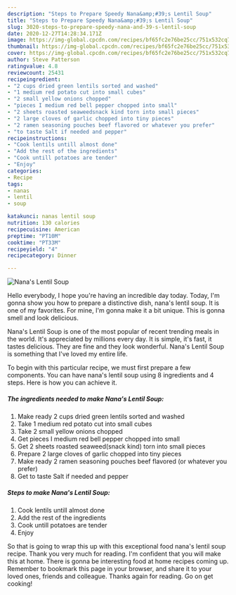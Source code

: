 ```yaml
---
description: "Steps to Prepare Speedy Nana&amp;#39;s Lentil Soup"
title: "Steps to Prepare Speedy Nana&amp;#39;s Lentil Soup"
slug: 3020-steps-to-prepare-speedy-nana-and-39-s-lentil-soup
date: 2020-12-27T14:28:34.171Z
image: https://img-global.cpcdn.com/recipes/bf65fc2e76be25cc/751x532cq70/nanas-lentil-soup-recipe-main-photo.jpg
thumbnail: https://img-global.cpcdn.com/recipes/bf65fc2e76be25cc/751x532cq70/nanas-lentil-soup-recipe-main-photo.jpg
cover: https://img-global.cpcdn.com/recipes/bf65fc2e76be25cc/751x532cq70/nanas-lentil-soup-recipe-main-photo.jpg
author: Steve Patterson
ratingvalue: 4.8
reviewcount: 25431
recipeingredient:
- "2 cups dried green lentils sorted and washed"
- "1 medium red potato cut into small cubes"
- "2 small yellow onions chopped"
- "pieces I medium red bell pepper chopped into small"
- "2 sheets roasted seaweedsnack kind torn into small pieces"
- "2 large cloves of garlic chopped into tiny pieces"
- "2 ramen seasoning pouches beef flavored or whatever you prefer"
- "to taste Salt if needed and pepper"
recipeinstructions:
- "Cook lentils untill almost done"
- "Add the rest of the ingredients"
- "Cook untill potatoes are tender"
- "Enjoy"
categories:
- Recipe
tags:
- nanas
- lentil
- soup

katakunci: nanas lentil soup 
nutrition: 130 calories
recipecuisine: American
preptime: "PT10M"
cooktime: "PT33M"
recipeyield: "4"
recipecategory: Dinner

---
```



![Nana&#39;s Lentil Soup](https://img-global.cpcdn.com/recipes/bf65fc2e76be25cc/751x532cq70/nanas-lentil-soup-recipe-main-photo.jpg)

Hello everybody, I hope you're having an incredible day today. Today, I'm gonna show you how to prepare a distinctive dish, nana&#39;s lentil soup. It is one of my favorites. For mine, I'm gonna make it a bit unique. This is gonna smell and look delicious.

Nana&#39;s Lentil Soup is one of the most popular of recent trending meals in the world. It's appreciated by millions every day. It is simple, it's fast, it tastes delicious. They are fine and they look wonderful. Nana&#39;s Lentil Soup is something that I've loved my entire life.




To begin with this particular recipe, we must first prepare a few components. You can have nana&#39;s lentil soup using 8 ingredients and 4 steps. Here is how you can achieve it.

<!--inarticleads1-->

##### The ingredients needed to make Nana&#39;s Lentil Soup:

1. Make ready 2 cups dried green lentils sorted and washed
1. Take 1 medium red potato cut into small cubes
1. Take 2 small yellow onions chopped
1. Get pieces I medium red bell pepper chopped into small
1. Get 2 sheets roasted seaweed(snack kind) torn into small pieces
1. Prepare 2 large cloves of garlic chopped into tiny pieces
1. Make ready 2 ramen seasoning pouches beef flavored (or whatever you prefer)
1. Get to taste Salt if needed and pepper




<!--inarticleads2-->

##### Steps to make Nana&#39;s Lentil Soup:

1. Cook lentils untill almost done
1. Add the rest of the ingredients
1. Cook untill potatoes are tender
1. Enjoy




So that is going to wrap this up with this exceptional food nana&#39;s lentil soup recipe. Thank you very much for reading. I'm confident that you will make this at home. There is gonna be interesting food at home recipes coming up. Remember to bookmark this page in your browser, and share it to your loved ones, friends and colleague. Thanks again for reading. Go on get cooking!
